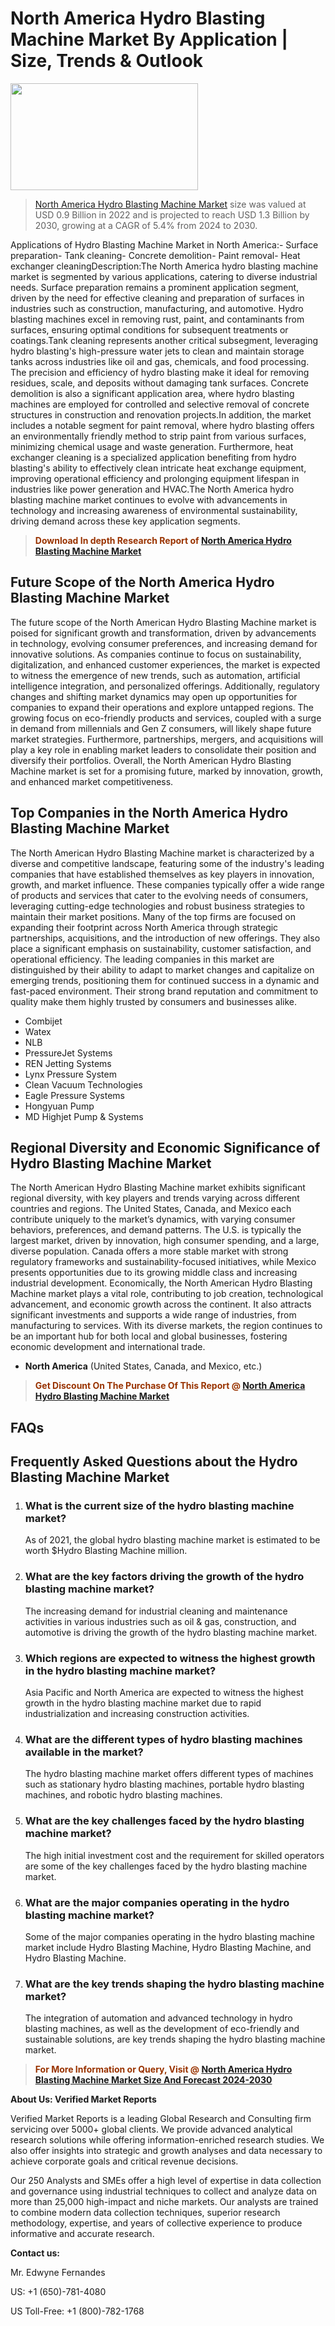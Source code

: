 <p><h1>North America Hydro Blasting Machine Market By Application | Size, Trends & Outlook</h1><p><img class="aligncenter size-medium wp-image-105565" src="https://ffe5etoiles.com/wp-content/uploads/2025/01/MST7-300x171.png" alt="" width="300" height="171" /></p><blockquote><p><a href="https://www.verifiedmarketreports.com/download-sample/?rid=496582&utm_source=Github-NA&utm_medium=377" target="_blank">North America Hydro Blasting Machine Market</a> size was valued at USD 0.9 Billion in 2022 and is projected to reach USD 1.3 Billion by 2030, growing at a CAGR of 5.4% from 2024 to 2030.</p></blockquote>Applications of Hydro Blasting Machine Market in North America:- Surface preparation- Tank cleaning- Concrete demolition- Paint removal- Heat exchanger cleaningDescription:The North America hydro blasting machine market is segmented by various applications, catering to diverse industrial needs. Surface preparation remains a prominent application segment, driven by the need for effective cleaning and preparation of surfaces in industries such as construction, manufacturing, and automotive. Hydro blasting machines excel in removing rust, paint, and contaminants from surfaces, ensuring optimal conditions for subsequent treatments or coatings.Tank cleaning represents another critical subsegment, leveraging hydro blasting's high-pressure water jets to clean and maintain storage tanks across industries like oil and gas, chemicals, and food processing. The precision and efficiency of hydro blasting make it ideal for removing residues, scale, and deposits without damaging tank surfaces. Concrete demolition is also a significant application area, where hydro blasting machines are employed for controlled and selective removal of concrete structures in construction and renovation projects.In addition, the market includes a notable segment for paint removal, where hydro blasting offers an environmentally friendly method to strip paint from various surfaces, minimizing chemical usage and waste generation. Furthermore, heat exchanger cleaning is a specialized application benefiting from hydro blasting's ability to effectively clean intricate heat exchange equipment, improving operational efficiency and prolonging equipment lifespan in industries like power generation and HVAC.The North America hydro blasting machine market continues to evolve with advancements in technology and increasing awareness of environmental sustainability, driving demand across these key application segments.</p><blockquote><p><span style="color: #993300;"><strong>Download In depth Research Report of <a href="https://www.verifiedmarketreports.com/download-sample/?rid=496582&utm_source=Github-NA&utm_medium=377">North America Hydro Blasting Machine Market</a></strong></span></p></blockquote><h2>Future Scope of the North America Hydro Blasting Machine Market</h2><p>The future scope of the North American Hydro Blasting Machine market is poised for significant growth and transformation, driven by advancements in technology, evolving consumer preferences, and increasing demand for innovative solutions. As companies continue to focus on sustainability, digitalization, and enhanced customer experiences, the market is expected to witness the emergence of new trends, such as automation, artificial intelligence integration, and personalized offerings. Additionally, regulatory changes and shifting market dynamics may open up opportunities for companies to expand their operations and explore untapped regions. The growing focus on eco-friendly products and services, coupled with a surge in demand from millennials and Gen Z consumers, will likely shape future market strategies. Furthermore, partnerships, mergers, and acquisitions will play a key role in enabling market leaders to consolidate their position and diversify their portfolios. Overall, the North American Hydro Blasting Machine market is set for a promising future, marked by innovation, growth, and enhanced market competitiveness.</p><h2>Top Companies in the North America Hydro Blasting Machine Market</h2><p>The North American Hydro Blasting Machine market is characterized by a diverse and competitive landscape, featuring some of the industry's leading companies that have established themselves as key players in innovation, growth, and market influence. These companies typically offer a wide range of products and services that cater to the evolving needs of consumers, leveraging cutting-edge technologies and robust business strategies to maintain their market positions. Many of the top firms are focused on expanding their footprint across North America through strategic partnerships, acquisitions, and the introduction of new offerings. They also place a significant emphasis on sustainability, customer satisfaction, and operational efficiency. The leading companies in this market are distinguished by their ability to adapt to market changes and capitalize on emerging trends, positioning them for continued success in a dynamic and fast-paced environment. Their strong brand reputation and commitment to quality make them highly trusted by consumers and businesses alike.</p><p><ul><li>Combijet </li><li> Watex </li><li> NLB </li><li> PressureJet Systems </li><li> REN Jetting Systems </li><li> Lynx Pressure System </li><li> Clean Vacuum Technologies </li><li> Eagle Pressure Systems </li><li> Hongyuan Pump </li><li> MD Highjet Pump & Systems</li></ul></p><h2>Regional Diversity and Economic Significance of Hydro Blasting Machine Market</h2><p>The North American Hydro Blasting Machine market exhibits significant regional diversity, with key players and trends varying across different countries and regions. The United States, Canada, and Mexico each contribute uniquely to the market’s dynamics, with varying consumer behaviors, preferences, and demand patterns. The U.S. is typically the largest market, driven by innovation, high consumer spending, and a large, diverse population. Canada offers a more stable market with strong regulatory frameworks and sustainability-focused initiatives, while Mexico presents opportunities due to its growing middle class and increasing industrial development. Economically, the North American Hydro Blasting Machine market plays a vital role, contributing to job creation, technological advancement, and economic growth across the continent. It also attracts significant investments and supports a wide range of industries, from manufacturing to services. With its diverse markets, the region continues to be an important hub for both local and global businesses, fostering economic development and international trade.</p><ul> <li><strong>North America</strong> (United States, Canada, and Mexico, etc.)</li></ul><blockquote><p><span style="color: #993300;"><strong>Get Discount On The Purchase Of This Report @ <a href="https://www.verifiedmarketreports.com/ask-for-discount/?rid=496582&utm_source=Github-NA&utm_medium=377">North America Hydro Blasting Machine Market</a></strong></span></p></blockquote><h2>FAQs</h2><p> <h2>Frequently Asked Questions about the Hydro Blasting Machine Market</h1> <ol> <li> <h3>What is the current size of the hydro blasting machine market?</div><div></h3> <p>As of 2021, the global hydro blasting machine market is estimated to be worth $Hydro Blasting Machine million.</p> </li> <li> <h3>What are the key factors driving the growth of the hydro blasting machine market?</div><div></h3> <p>The increasing demand for industrial cleaning and maintenance activities in various industries such as oil & gas, construction, and automotive is driving the growth of the hydro blasting machine market.</p> </li> <li> <h3>Which regions are expected to witness the highest growth in the hydro blasting machine market?</div><div></h3> <p>Asia Pacific and North America are expected to witness the highest growth in the hydro blasting machine market due to rapid industrialization and increasing construction activities.</p> </li> <li> <h3>What are the different types of hydro blasting machines available in the market?</div><div></h3> <p>The hydro blasting machine market offers different types of machines such as stationary hydro blasting machines, portable hydro blasting machines, and robotic hydro blasting machines.</p> </li> <li> <h3>What are the key challenges faced by the hydro blasting machine market?</div><div></h3> <p>The high initial investment cost and the requirement for skilled operators are some of the key challenges faced by the hydro blasting machine market.</p> </li> <li> <h3>What are the major companies operating in the hydro blasting machine market?</div><div></h3> <p>Some of the major companies operating in the hydro blasting machine market include Hydro Blasting Machine, Hydro Blasting Machine, and Hydro Blasting Machine.</p> </li> <li> <h3>What are the key trends shaping the hydro blasting machine market?</div><div></h3> <p>The integration of automation and advanced technology in hydro blasting machines, as well as the development of eco-friendly and sustainable solutions, are key trends shaping the hydro blasting machine market.</p> </li> </ol></body></html></p><blockquote><p><span style="color: #993300;"><strong>For More Information or Query, Visit @ <a href="https://www.verifiedmarketreports.com/product/hydro-blasting-machine-market/">North America Hydro Blasting Machine Market Size And Forecast 2024-2030</a></strong></span></p></blockquote><p><strong>About Us: Verified Market Reports</strong></p><p>Verified Market Reports is a leading Global Research and Consulting firm servicing over 5000+ global clients. We provide advanced analytical research solutions while offering information-enriched research studies. We also offer insights into strategic and growth analyses and data necessary to achieve corporate goals and critical revenue decisions.</p><p>Our 250 Analysts and SMEs offer a high level of expertise in data collection and governance using industrial techniques to collect and analyze data on more than 25,000 high-impact and niche markets. Our analysts are trained to combine modern data collection techniques, superior research methodology, expertise, and years of collective experience to produce informative and accurate research.</p><p><strong>Contact us:</strong></p><p>Mr. Edwyne Fernandes</p><p>US: +1 (650)-781-4080</p><p>US Toll-Free: +1 (800)-782-1768</p>
